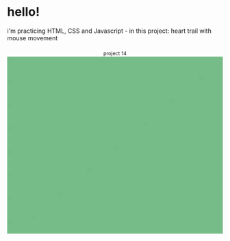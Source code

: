 # hello!

i'm practicing HTML, CSS and Javascript - in this project: heart trail with mouse movement

<p align="center"> 
    <sub> project 14 </sub>
    <img src= "./img/gt-heart-trail.gif" />
</p>
